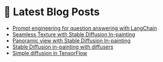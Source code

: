 # 📩 Latest Blog Posts
<!-- BLOG-POST-LIST:START -->
- [Prompt engineering for question answering with LangChain](https://dzlab.github.io/2023/01/02/prompt-langchain/)
- [Seamless Texture with Stable Diffusion In-painting](https://dzlab.github.io/notebooks/pytorch/vision/diffusion/2023/01/01/_01_02_Stable_Diffusion_In_painting_Seamless_Texture.html)
- [Panoramic view with Stable Diffusion In-painting](https://dzlab.github.io/notebooks/pytorch/vision/diffusion/2023/01/01/_01_01_Stable_Diffusion_in_painting_panorama.html)
- [Stable Diffusion in-painting with diffusers](https://dzlab.github.io/notebooks/pytorch/vision/diffusion/2022/12/31/Stable_Diffusion_In_painting.html)
- [Simple diffusion in TensorFlow](https://dzlab.github.io/notebooks/tensorflow/vision/diffusion/2022/12/30/Simple_diffusion_TF.html)
<!-- BLOG-POST-LIST:END -->
